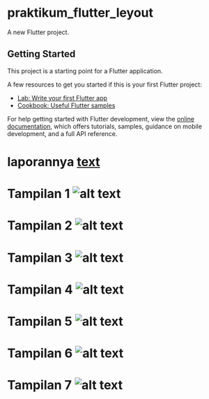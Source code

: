 # praktikum_flutter_leyout

A new Flutter project.

## Getting Started

This project is a starting point for a Flutter application.

A few resources to get you started if this is your first Flutter project:

- [Lab: Write your first Flutter app](https://docs.flutter.dev/get-started/codelab)
- [Cookbook: Useful Flutter samples](https://docs.flutter.dev/cookbook)

For help getting started with Flutter development, view the
[online documentation](https://docs.flutter.dev/), which offers tutorials,
samples, guidance on mobile development, and a full API reference.

# laporannya [text](<e:/Semester 3/Pemrograman Perangkat Bergerak/Tugas/FileTugas/2146_Moh.Naufal_2A_TUGAS layout.docx>)

# Tampilan 1 ![alt text](1.png)
# Tampilan 2 ![alt text](2.png)
# Tampilan 3 ![alt text](3.png)
# Tampilan 4 ![alt text](4.png)
# Tampilan 5 ![alt text](5.png)
# Tampilan 6 ![alt text](6.png)
# Tampilan 7 ![alt text](Final.png)